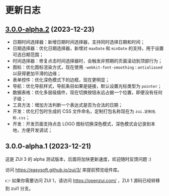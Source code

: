 # 更新日志

## [3.0.0-alpha.2](https://github.com/vuejs/vitepress/compare/3.0.0-alpha.1...3.0.0-alpha.2) (2023-12-23)

* 日期时间选择器：新增日期时间选择器，支持同时选择日期和时间；
* 日期选择器：优化日期选择器，新增对 `maxDate` 和 `minDate` 的支持，用于设置可选日期范围；
* 时间选择器：修复点击时间选择器时，会触发非预期的页面滚动到顶部行为；
* 图标：优化图标渲染方式，现在使用 `-webkit-font-smoothing：antialiased` 以获得更加平滑的边缘；
* 表单控件：优化深色模式下的边框，现在更明显；
* 导航：优化导航样式，导航条目如果是链接，默认设置光标类型为 `pointer`；
* 数据表格：优化多层级插件，现在切换按钮永远占据一个位置，即便没有任何子级；
* 工具方法：增加方法判断一个表达式是否为合法的日期；
* 开发：优化打包时生成的 CSS 文件命名，定制打包名称现在为 `zui.定制名称.css`；
* 开发：开发页面支持点击 LOGO 图标切换深色模式，深色模式会记录到本地，方便开发调试；

## 3.0.0-alpha.1 (2023-12-21)

这是 ZUI 3 的 alpha 测试版本，后面将加快更新速度，欢迎随时反馈问题 :)

访问 https://easysoft.github.io/zui/3/ 来提前预览组件库。

👉 如果你需要访问 ZUI 1，请访问 https://openzui.com/ ，ZUI 1 源码已经转移到 zui1 分支。
